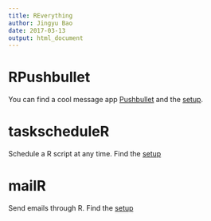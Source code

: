 ```yaml
---
title: REverything
author: Jingyu Bao
date: 2017-03-13
output: html_document
---
```


# RPushbullet
You can find a cool message app [Pushbullet](https://www.pushbullet.com) and the [setup](./RPushbullet/Setup.md).

# taskscheduleR
Schedule a R script at any time. Find the [setup](./taskscheduleR/Setup.md)

# mailR
Send emails through R. Find the [setup](./mailR/Setup.md)